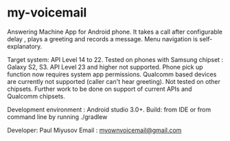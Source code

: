 # my-voicemail
Answering Machine App for  Android phone.
It takes a call after configurable delay , plays a greeting and records a message.
Menu navigation is self-explanatory.

Target system:
API Level 14 to 22.
Tested on phones with Samsung chipset : Galaxy S2, S3.
API Level 23 and higher not supported. Phone pick up function now requires system app permissions.
Qualcomm based devices are currently not supported (caller can't hear greeting).
Not tested on other chipsets.
Further work to be done  on support of current APIs and Qualcomm chipsets.

Development environment : Android studio 3.0+.
Build: from IDE or from command line by running ./gradlew 

Developer: Paul Miyusov
Email    : myownvoicemail@gmail.com

